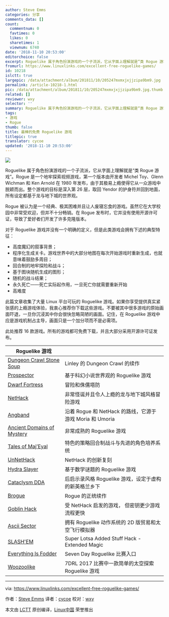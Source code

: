 ```yaml
---
author: Steve Emms
categories: 分享
comments_data: []
count:
  commentnum: 0
  favtimes: 0
  likes: 0
  sharetimes: 1
  viewnum: 6740
date: '2018-11-10 20:53:00'
editorchoice: false
excerpt: Roguelike 属于角色扮演游戏的一个子流派，它从字面上理解就是“类 Rogue 游戏”。Rogue 是一个地牢探索视频游戏
fromurl: https://www.linuxlinks.com/excellent-free-roguelike-games/
id: 10218
islctt: true
largepic: /data/attachment/album/201811/10/205247mxmxjxjjzipa9bm9.jpg
permalink: /article-10218-1.html
pic: /data/attachment/album/201811/10/205247mxmxjxjjzipa9bm9.jpg.thumb.jpg
related: []
reviewer: wxy
selector: ''
summary: Roguelike 属于角色扮演游戏的一个子流派，它从字面上理解就是“类 Rogue 游戏”。Rogue 是一个地牢探索视频游戏
tags:
- 游戏
- Rogue
thumb: false
title: 最棒的免费 Roguelike 游戏
titlepic: true
translator: cycoe
updated: '2018-11-10 20:53:00'
---
```


![](/data/attachment/album/201811/10/205247mxmxjxjjzipa9bm9.jpg)


Roguelike 属于角色扮演游戏的一个子流派，它从字面上理解就是“类 Rogue 游戏”。Rogue 是一个地牢探索视频游戏，第一个版本由开发者 Michel Toy、Glenn Wichman 和 Ken Arnold 在 1980 年发布，由于其极易上瘾使得它从一众游戏中脱颖而出。整个游戏的目标是深入第 26 层，取回 Yendor 的护身符并回到地面，所有设定都基于龙与地下城的世界观。


Rogue 被认为是一个经典、极其困难并且让人废寝忘食的游戏。虽然它在大学校园中非常受欢迎，但并不十分畅销。在 Rogue 发布时，它并没有使用开源许可证，导致了爱好者们开发了许多克隆版本。


对于 Roguelike 游戏并没有一个明确的定义，但是此类游戏会拥有下述的典型特征：


* 高度魔幻的叙事背景；
* 程序化生成关卡。游戏世界中的大部分地图在每次开始游戏时重新生成，也就意味着鼓励多周目；
* 回合制的地牢探险和战斗；
* 基于图块随机生成的图形；
* 随机的战斗结果；
* 永久死亡——死亡实际起作用，一旦死亡你就需要重新开始
* 高难度


此篇文章收集了大量 Linux 平台可玩的 Roguelike 游戏。如果你享受提供真实紧张感的上瘾游戏体验，我衷心推荐你下载这些游戏。不要被其中很多游戏的原始画面吓退，一旦你沉浸其中你会很快忽略简陋的画面。记住，在 Roguelike 游戏中应是游戏机制占主导，画面只是一个加分项而不是必需项。


此处推荐 16 款游戏。所有的游戏都可免费下载，并且大部分采用开源许可证发布。




| Roguelike 游戏 |  |
| --- | --- |
| [Dungeon Crawl Stone Soup](https://www.linuxlinks.com/dungeoncrawlstonesoup/) | Linley 的 Dungeon Crawl 的续作 |
| [Prospector](https://www.linuxlinks.com/Prospector-roguelike/) | 基于科幻小说世界观的 Roguelike 游戏 |
| [Dwarf Fortress](https://www.linuxlinks.com/dwarffortress/) | 冒险和侏儒塔防 |
| [NetHack](https://www.linuxlinks.com/nethack/) | 非常怪诞并且令人上瘾的龙与地下城风格冒险游戏 |
| [Angband](https://www.linuxlinks.com/angband/) | 沿着 Rogue 和 NetHack 的路线，它源于游戏 Moria 和 Umoria |
| [Ancient Domains of Mystery](https://www.linuxlinks.com/ADOM/) | 非常成熟的 Roguelike 游戏 |
| [Tales of Maj’Eyal](https://www.linuxlinks.com/talesofmajeyal/) | 特色的策略回合制战斗与先进的角色培养系统 |
| [UnNetHack](https://www.linuxlinks.com/unnethack/) | NetHack 的创新复刻 |
| [Hydra Slayer](https://www.linuxlinks.com/hydra-slayer/) | 基于数学谜题的 Roguelike 游戏 |
| [Cataclysm DDA](https://www.linuxlinks.com/cataclysmdda/) | 后启示录风格 Roguelike 游戏，设定于虚构的新英格兰乡下 |
| [Brogue](https://www.linuxlinks.com/brogue/) | Rogue 的正统续作 |
| [Goblin Hack](https://www.linuxlinks.com/goblin-hack/) | 受 NetHack 启发的游戏， 但密钥更少游戏流程更快 |
| [Ascii Sector](https://www.linuxlinks.com/asciisector/) | 拥有 Roguelike 动作系统的 2D 版贸易和太空飞行模拟器 |
| [SLASH'EM](https://www.linuxlinks.com/slashem/) | Super Lotsa Added Stuff Hack - Extended Magic |
| [Everything Is Fodder](https://www.linuxlinks.com/everything-is-fodder/) | Seven Day Roguelike 比赛入口 |
| [Woozoolike](https://www.linuxlinks.com/Woozoolike/) | 7DRL 2017 比赛中一款简单的太空探索 Roguelike 游戏 |




---


via: <https://www.linuxlinks.com/excellent-free-roguelike-games/>


作者：[Steve Emms](https://www.linuxlinks.com/author/linuxlinks/) 译者：[cycoe](https://github.com/cycoe) 校对：[wxy](https://github.com/wxy)


本文由 [LCTT](https://github.com/LCTT/TranslateProject) 原创编译，[Linux中国](https://linux.cn/) 荣誉推出
